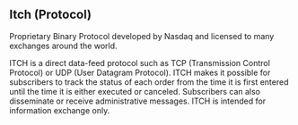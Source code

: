 ## Itch (Protocol)

Proprietary Binary Protocol developed by Nasdaq and licensed to many exchanges around the world.
  
ITCH is a direct data-feed protocol such as TCP (Transmission Control Protocol) or UDP (User Datagram Protocol). ITCH makes it possible for subscribers to track the status of each order from the time it is first entered until the time it is either executed or canceled. Subscribers can also disseminate or receive administrative messages. ITCH is intended for information exchange only.


